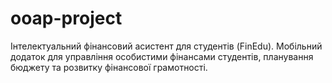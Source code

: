 # ooap-project

Інтелектуальний фінансовий асистент для студентів (FinEdu).
Мобільний додаток для управління особистими фінансами студентів,
планування бюджету та розвитку фінансової грамотності.
